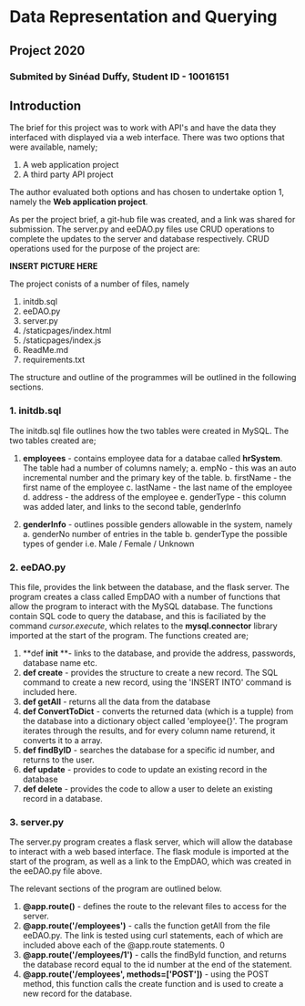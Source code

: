 # Data Representation and Querying
## Project 2020 
### Submited by Sinéad Duffy, Student ID - 10016151

## Introduction
The brief for this project was to work with API's and have the data they interfaced with displayed via a web interface.  There was two options that were available, namely;
1. A web application project
2. A third party API project

The author evaluated both options and has chosen to undertake option 1, namely the **Web application project**.

As per the project brief, a git-hub file was created, and a link was shared for submission.  The server.py and eeDAO.py files use CRUD operations to complete the updates to the server and database respectively.  CRUD operations used for the purpose of the project are:

**INSERT PICTURE HERE**

The project conists of a number of files, namely

1. initdb.sql
2. eeDAO.py
3. server.py
4. /staticpages/index.html
5. /staticpages/index.js
6. ReadMe.md
7. requirements.txt

The structure and outline of the programmes will be outlined in the following sections.

### 1. initdb.sql
The initdb.sql file outlines how the two tables were created in MySQL.  The two tables created are;
1. **employees** - contains employee data for a databae called **hrSystem**.  The table had a number of columns namely;
	a.	empNo - this was an auto incremental number and the primary key of the table.
	b.	firstName - the first name of the employee
	c.	lastName - the last name of the employee
	d.	address - the address of the employee
	e.	genderType - this column was added later, and links to the second table, genderInfo
	
2. **genderInfo** - outlines possible genders allowable in the system, namely
	a.	genderNo	number of entries in the table
	b.	genderType	the possible types of gender i.e. Male / Female / Unknown

### 2. eeDAO.py
This file, provides the link between the database, and the flask server.  The program creates a class called EmpDAO with a number of functions that allow the program to interact with the MySQL database.  The functions contain SQL code to query the database, and this is faciliated by the command *cursor.execute*, which relates to the **mysql.connector** library imported at the start of the program.  The functions created are; 

1. **def __init__ **- links to the database, and provide the address, passwords, database name etc.
2. **def create** - provides the structure to create a new record.  The SQL command to create a new record, using the 'INSERT INTO'  command is included here.
3. **def getAll** - returns all the data from the database
4. **def ConvertToDict** - converts the returned data (which is a tupple) from the database into a dictionary object called 'employee{}'.  The program iterates through the results, and for every column name returend, it converts it to a array.
5. **def findByID** - searches the database for a specific id number, and returns to the user.
6. **def update** - provides to code to update an existing record in the database
7. **def delete** - provides the code to allow a user to delete an existing record in a database.

### 3. server.py
The server.py program creates a flask server, which will allow the database to interact with a web based interface.  The flask module is imported at the start of the program, as well as a link to the EmpDAO, which was created in the eeDAO.py file above. 

The relevant sections of the program are outlined below.

1. **@app.route()** - defines the route to the relevant files to access for the server.
2. **@app.route('/employees')** - calls the function getAll from the file eeDAO.py.  The link is tested using curl statements, each of which are included above each of the @app.route statements. 0
3. **@app.route('/employees/1')** - calls the findById function, and returns the database record equal to the id number at the end of the statement.
4. **@app.route('/employees', methods=['POST'])** - using the POST method, this function calls the create function and is used to create a new record for the database.














